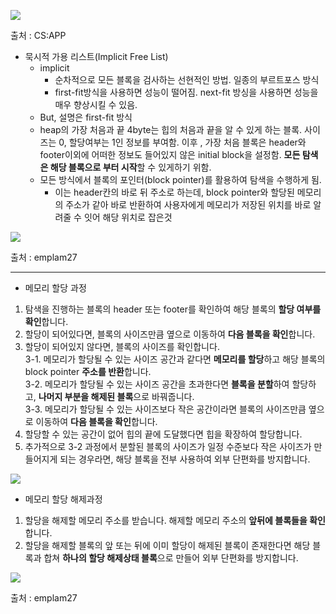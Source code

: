   

![](https://blog.kakaocdn.net/dn/bdgT58/btsAjjKf0vS/Fk5jcRXqTuHO0u13xBqg60/img.png)

출처 : CS:APP

- 묵시적 가용 리스트(Implicit Free List) 
    - implicit 
        - 순차적으로 모든 블록을 검사하는 선현적인 방법. 일종의 부르트포스 방식
        - first-fit방식을 사용하면 성능이 떨어짐. next-fit 방싱을 사용하면 성능을 매우 향상시킬 수 있음.
    - But, 설명은 first-fit 방식
    - heap의 가장 처음과 끝 4byte는 힙의 처음과 끝을 알 수 있게 하는 블록. 사이즈는 0, 할당여부는 1인 정보를 부여함. 이후 , 가장 처음 블록은 header와 footer이외에 어떠한 정보도 들어있지 않은 initial block을 설정함. **모든 탐색은 해당 블록으로 부터 시작**할 수 있게하기 위함.
    - 모든 방식에서 블록의 포인터(block pointer)를 활용하여 탐색을 수행하게 됨.
        - 이는 header칸의 바로 뒤 주소로 하는데, block pointer와 할당된 메모리의 주소가 같아 바로 반환하여 사용자에게 메모리가 저장된 위치를 바로 알려줄 수 잇어 해당 위치로 잡은것

[![](https://blog.kakaocdn.net/dn/6Wh2f/btsAiE2gEhL/oicZj201kkTvzP13jep4u0/img.jpg)](https://velog.io/@emplam27/CS-%EA%B7%B8%EB%A6%BC%EC%9C%BC%EB%A1%9C-%EC%95%8C%EC%95%84%EB%B3%B4%EB%8A%94-%EB%A9%94%EB%AA%A8%EB%A6%AC-%EB%8F%99%EC%A0%81%ED%95%A0%EB%8B%B9-Implicit-Explicit-Segregated-list-Allocator#implicit-allocator)

출처 : emplam27

---

- 메모리 할당 과정

1. 탐색을 진행하는 블록의 header 또는 footer를 확인하여 해당 블록의 **할당 여부를 확인**합니다.
2. 할당이 되어있다면, 블록의 사이즈만큼 옆으로 이동하여 **다음 블록을 확인**합니다.
3. 할당이 되어있지 않다면, 블록의 사이즈를 확인합니다.  
    3-1. 메모리가 할당될 수 있는 사이즈 공간과 같다면 **메모리를 할당**하고 해당 블록의 block pointer **주소를 반환**합니다.  
    3-2. 메모리가 할당될 수 있는 사이즈 공간을 초과한다면 **블록을 분할**하여 할당하고, **나머지 부분을 해제된 블록**으로 바꿔줍니다.  
    3-3. 메모리가 할당될 수 있는 사이즈보다 작은 공간이라면 블록의 사이즈만큼 옆으로 이동하여 **다음 블록을 확인**합니다.
4. 할당할 수 있는 공간이 없어 힙의 끝에 도달했다면 힙을 확장하여 할당합니다.
5. 추가적으로 3-2 과정에서 분할된 블록의 사이즈가 일정 수준보다 작은 사이즈가 만들어지게 되는 경우라면, 해당 블록을 전부 사용하여 외부 단편화를 방지합니다.

![](https://blog.kakaocdn.net/dn/YTeSl/btsAeA0jsaX/NnLKGSh9m0KeH5p94NJKkk/img.jpg)

- 메모리 할당 해제과정

1. 할당을 해제할 메모리 주소를 받습니다. 해제할 메모리 주소의 **앞뒤에 블록들을 확인**합니다.
2. 할당을 해제할 블록의 앞 또는 뒤에 이미 할당이 해제된 블록이 존재한다면 해당 블록과 합쳐 **하나의 할당 해제상태 블록**으로 만들어 외부 단편화를 방지합니다.

[![](https://blog.kakaocdn.net/dn/EuPhJ/btsAjSey5i9/3PtIwDkBTSdNUhQ4U7Sel1/img.jpg)](https://velog.io/@emplam27/CS-%EA%B7%B8%EB%A6%BC%EC%9C%BC%EB%A1%9C-%EC%95%8C%EC%95%84%EB%B3%B4%EB%8A%94-%EB%A9%94%EB%AA%A8%EB%A6%AC-%EB%8F%99%EC%A0%81%ED%95%A0%EB%8B%B9-Implicit-Explicit-Segregated-list-Allocator#implicit-allocator)

출처 : emplam27